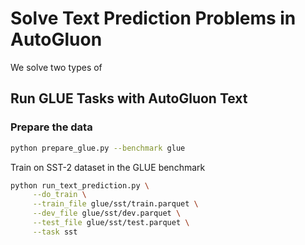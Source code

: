 # Solve Text Prediction Problems in AutoGluon 

We solve two types of 

## Run GLUE Tasks with AutoGluon Text

### Prepare the data
```bash
python prepare_glue.py --benchmark glue
```

Train on SST-2 dataset in the GLUE benchmark

```bash
python run_text_prediction.py \
     --do_train \
     --train_file glue/sst/train.parquet \
     --dev_file glue/sst/dev.parquet \
     --test_file glue/sst/test.parquet \
     --task sst
```

